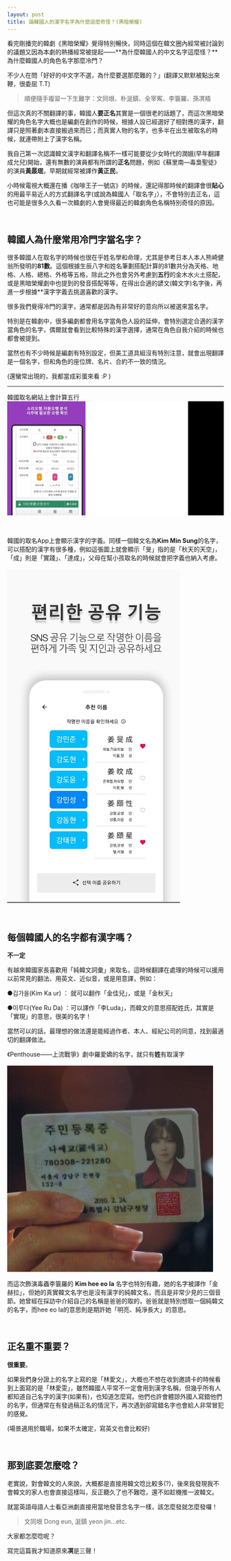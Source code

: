 ```yaml
---
layout: post
title: 論韓國人的漢字名字為什麼這麼奇怪？(黑暗榮耀)
---
```


看完剛播完的韓劇《黑暗榮耀》覺得特別暢快，同時這個在韓文圈內經常被討論到的議題又因為本劇的熱播經常被提起——**為什麼韓國人的中文名字這麼怪？**為什麼韓國人的角色名字那麼冷門？

不少人在問「好好的中文字不選，為什麼要選那麼難的？」(翻譯又默默被點出來鞭，很委屈 T.T)

> 順便隨手複習一下生難字：文同垠、朴涎鎮、全宰寯、李簑羅、孫凕梧


但這次真的不關翻譯的事，韓國人**要正名**其實是一個很老的話題了，而這次黑暗榮耀的角色名字大概也是編劇在創作的時候，根據人設已經選好了相對應的漢字，翻譯只是照著劇本直接搬過來而已；而真實人物的名字，也多半在出生被取名的時候，就連帶附上了漢字名稱。

我自己第一次認識韓文漢字和翻譯名稱不一樣可能要從少女時代的潤娥(早年翻譯成允兒)開始，還有無數的演員都有所謂的**正名**問題，例如《蘇里南—毒梟聖徒》的演員**黃晸珉**，早期就經常被譯作**黃正民**，

小時候電視大概還在播《咖啡王子一號店》的時候，還記得那時候的翻譯會很**貼心**的用最平易近人的方式翻譯名字(或說為韓國人「取名字」），不會特別去正名，這也可能是很多久久看一次韓劇的人會覺得最近的韓劇角色名稱特別奇怪的原因。

<br/>

## 韓國人為什麼常用冷門字當名字？

很多韓國人在取名字的時候也很在乎姓名學和命理，尤其是參考日本人本人熊崎健翁所發明的**81數**。這個根據生辰八字和姓名筆劃搭配計算的81數共分為天格、地格、人格、總格、外格等五格，除此之外也會另外考慮到**五行**的金木水火土搭配，或是黑暗榮耀劇中也提到的發音搭配等等，在得出合適的諺文(韓文字)名字後，再進一步根據**漢字字義去挑選喜歡的漢字。

很多我們覺得冷門的漢字，通常都是因為有非常好的意向所以被選來當名字。

特別是在韓劇中，很多編劇都會用名字當角色人設的延伸，會特別選定合適的漢字當角色的名字，偶爾就會看到比較特殊的漢字選擇，通常在角色自我介紹的時候也都會被提到。

當然也有不少時候是編劇有特別設定，但美工道具組沒有特別注意，就會出現翻譯是一個名字，但和角色的座位牌、名片、合約不一致的情況。

(還蠻常出現的，我都當成彩蛋來看 :P )


---

韓國取名網站上會計算五行<br/>
![](/assets/img/Korea_2022/KR-Kanji.jpg)<br/>

<br/>

韓國的取名App上會顯示漢字的字義。同樣一個韓文名為**Kim Min Sung**的名字，可以搭配的漢字有很多種，例如這張圖上就會顯示「旻」指的是「秋天的天空」，「成」則是「實踐」、「達成」，父母在幫小孩取名的時候就會把字義也納入考慮。<br/><br/>
![](/assets/img/Korea_2022/KRname2.jpg)<br/>



<br/>

## 每個韓國人的名字都有漢字嗎？

**不一定**

有越來韓國家長喜歡用「純韓文詞彙」來取名，這時候翻譯在處理的時候可以援用以前常見的翻法、用英文、近似音，或是用意譯，例如：

●김가을(Kim Ka ur) ： 就可以翻作「金佳兒」，或是「金秋天」

●이루다(Yee Ru Da) ：可以譯作「李Luda」，而韓文的意思搭配姓氏，其實是「實現」的意思，很美的名字！

當然可以的話，最理想的做法還是能經過作者、本人、經紀公司的同意，找到最適切的翻譯做法。

《Penthouse——上流戰爭》劇中羅愛嬌的名字，就只有**姓**有取漢字<br/><br/>
![](/assets/img/Korea_2022/naaegyo.jpeg)<br/>


而這次飾演毒蟲李簑羅的 **Kim hee eo la** 名字也特別有趣，她的名字被譯作「金赫拉」，但她的真實韓文名字也是沒有漢字的純韓文名，而且是非常少見的三個音節。她曾經在採訪中介紹自己的名稱是爸爸的取的，爸爸就是特別想取一個純韓文的名字，而hee eo la的意思則是期許她「明亮、純淨長大」的意思。


<br/>

## 正名重不重要？

**很重要**。

如果我們身分證上的名字上寫的是「林愛文」，大概也不想在收到邀請卡的時候看到上面寫的是「林愛雯」，雖然韓國人平常不一定會用到漢字名稱，但幾乎所有人都知道自己名字的漢字(如果有)，也知道怎麼寫。他們也許會體諒外國人寫錯他們的名字，但通常在有發過稿正名的情況下，再次遇到卻寫錯名字也會給人非常冒犯的感覺。

(場景適用於職場，如果不太確定，寫英文也會比較好)

<br/>

## 那到底要怎麼唸？

老實說，對會韓文的人來說，大概都是直接用韓文唸比較多(?)，後來我發現我不會韓文的家人也會直接這樣叫，反正聽久了也不難唸，還不如趁機推一波韓文。

就當英語母語人士看亞洲劇直接用當地發音念名字一樣，該怎麼發就怎麼發囉！

>文同垠 Dong eun, 涎鎮 yeon jin...etc.

大家都怎麼唸呢？


寫完這篇我才知道原來**凕**是三聲！


